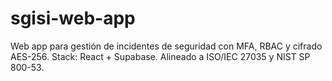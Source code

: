 # sgisi-web-app
Web app para gestión de incidentes de seguridad con MFA, RBAC y cifrado AES-256. Stack: React + Supabase. Alineado a ISO/IEC 27035 y NIST SP 800-53.